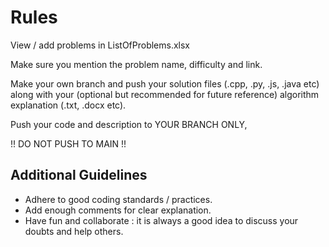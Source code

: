 # Rules

View / add problems in ListOfProblems.xlsx

Make sure you mention the problem name, difficulty and link. 

Make your own branch and push your solution files (.cpp, .py, .js, .java etc) along with your (optional but recommended for future reference) algorithm explanation (.txt, .docx etc).

Push your code and description to YOUR BRANCH ONLY, 

!! DO NOT PUSH TO MAIN !!

## Additional Guidelines

- Adhere to good coding standards / practices.
- Add enough comments for clear explanation.
- Have fun and collaborate : it is always a good idea to discuss your doubts and help others.
